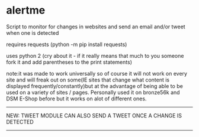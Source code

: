 # alertme
Script to monitor  for changes in websites and send an email and/or tweet when one is detected

requires requests (python -m pip install requests)

uses python 2 (cry about it - if it really means that much to you someone fork it and add parentheses to the print statements)

note:it was made to work universally so of course it will not work on every site and will freak out on some(IE sites that change what content is displayed frequently/constantly)but at the advantage of being able to be used on a variety of sites / pages. Personally used it on bronze56k and DSM E-Shop before but it works on alot of different ones. 

****************************************************************
NEW: TWEET MODULE CAN ALSO SEND A TWEET ONCE A CHANGE IS DETECTED
****************************************************************
